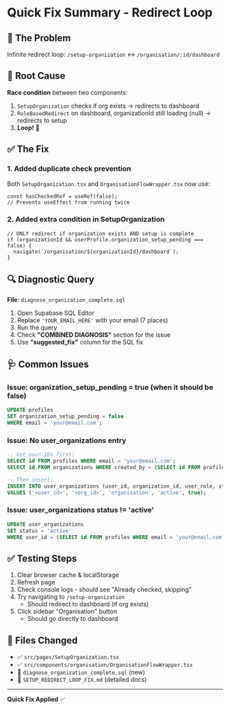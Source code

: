 # Quick Fix Summary - Redirect Loop

## 🔴 The Problem
Infinite redirect loop: `/setup-organization` ↔️ `/organisation/:id/dashboard`

## 🎯 Root Cause
**Race condition** between two components:
1. `SetupOrganization` checks if org exists → redirects to dashboard
2. `RoleBasedRedirect` on dashboard, organizationId still loading (null) → redirects to setup
3. **Loop!** 🔄

## ✅ The Fix

### 1. Added duplicate check prevention
Both `SetupOrganization.tsx` and `OrganisationFlowWrapper.tsx` now use:
```tsx
const hasCheckedRef = useRef(false);
// Prevents useEffect from running twice
```

### 2. Added extra condition in SetupOrganization
```tsx
// ONLY redirect if organization exists AND setup is complete
if (organizationId && userProfile.organization_setup_pending === false) {
  navigate(`/organisation/${organizationId}/dashboard`);
}
```

## 🔍 Diagnostic Query

**File**: `diagnose_organization_complete.sql`

1. Open Supabase SQL Editor
2. Replace `'YOUR_EMAIL_HERE'` with your email (7 places)
3. Run the query
4. Check **"COMBINED DIAGNOSIS"** section for the issue
5. Use **"suggested_fix"** column for the SQL fix

## 🩺 Common Issues

### Issue: organization_setup_pending = true (when it should be false)
```sql
UPDATE profiles 
SET organization_setup_pending = false 
WHERE email = 'your@email.com';
```

### Issue: No user_organizations entry
```sql
-- Get your IDs first:
SELECT id FROM profiles WHERE email = 'your@email.com';
SELECT id FROM organizations WHERE created_by = (SELECT id FROM profiles WHERE email = 'your@email.com');

-- Then insert:
INSERT INTO user_organizations (user_id, organization_id, user_role, status, is_primary)
VALUES ('<user_id>', '<org_id>', 'organisation', 'active', true);
```

### Issue: user_organizations status != 'active'
```sql
UPDATE user_organizations 
SET status = 'active' 
WHERE user_id = (SELECT id FROM profiles WHERE email = 'your@email.com');
```

## ✅ Testing Steps

1. Clear browser cache & localStorage
2. Refresh page
3. Check console logs - should see "Already checked, skipping"
4. Try navigating to `/setup-organization`
   - Should redirect to dashboard (if org exists)
5. Click sidebar "Organisation" button
   - Should go directly to dashboard

## 📝 Files Changed

- ✅ `src/pages/SetupOrganization.tsx`
- ✅ `src/components/organisation/OrganisationFlowWrapper.tsx`
- 📄 `diagnose_organization_complete.sql` (new)
- 📄 `SETUP_REDIRECT_LOOP_FIX.md` (detailed docs)

---

**Quick Fix Applied** ✅
